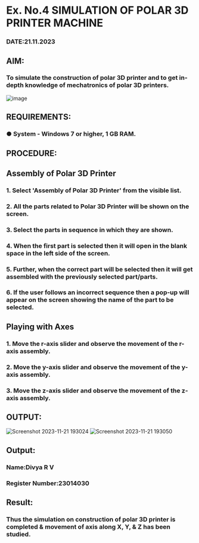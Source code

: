 # Ex. No.4 SIMULATION OF POLAR 3D PRINTER MACHINE

### DATE:21.11.2023 

## AIM:
### To simulate the construction of polar 3D printer and to get in-depth knowledge of mechatronics of polar 3D printers.

![image](https://github.com/Sellakumar1987/Ex.-No.-4---SIMULATION-OF-POLAR-3D-PRINTER-MACHINE/assets/113594316/b551f195-9877-49a2-99bb-a9efcfb3381a)

## REQUIREMENTS:
### ●	System - Windows 7 or higher, 1 GB RAM.

## PROCEDURE:

## Assembly of Polar 3D Printer
### 1.	Select 'Assembly of Polar 3D Printer' from the visible list.
### 2.	All the parts related to Polar 3D Printer will be shown on the screen.
### 3.	Select the parts in sequence in which they are shown.
### 4.	When the first part is selected then it will open in the blank space in the left side of the screen.
### 5.	Further, when the correct part will be selected then it will get assembled with the previously selected part/parts.
### 6.	If the user follows an incorrect sequence then a pop-up will appear on the screen showing the name of the part to be selected.

## Playing with Axes
### 1.	Move the r-axis slider and observe the movement of the r-axis assembly.
### 2.	Move the y-axis slider and observe the movement of the y-axis assembly.
### 3.	Move the z-axis slider and observe the movement of the z-axis assembly.

## OUTPUT:
![Screenshot 2023-11-21 193024](https://github.com/rdivyav/Ex.-No.-4---SIMULATION-OF-POLAR-3D-PRINTER-MACHINE/assets/148604723/57212e9b-bc07-418a-9580-98c850eba973)
![Screenshot 2023-11-21 193050](https://github.com/rdivyav/Ex.-No.-4---SIMULATION-OF-POLAR-3D-PRINTER-MACHINE/assets/148604723/0c6c7676-a504-47da-a677-aedaf7c384fa)

## Output:

### Name:Divya R V
### Register Number:23014030

## Result: 
### Thus the simulation on construction of polar 3D printer is completed & movement of axis along X, Y, & Z has been studied.
